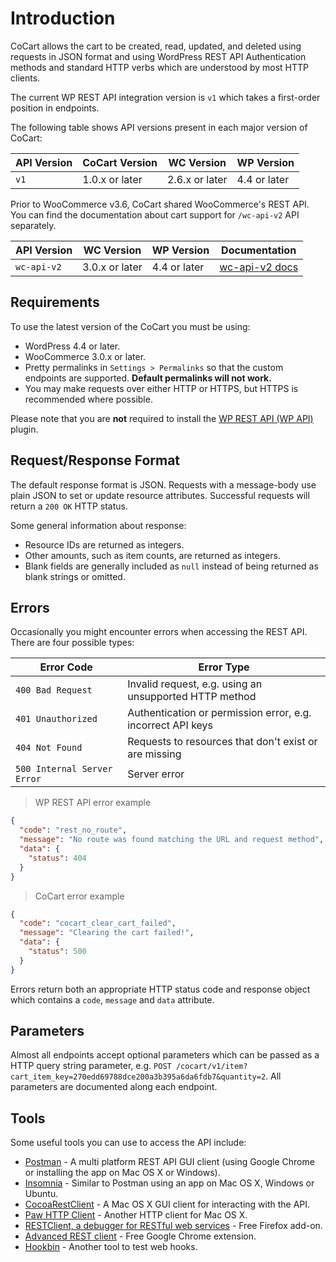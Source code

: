 # Introduction #

CoCart allows the cart to be created, read, updated, and deleted using requests in JSON format and using WordPress REST API Authentication methods and standard HTTP verbs which are understood by most HTTP clients.

The current WP REST API integration version is `v1` which takes a first-order position in endpoints.

The following table shows API versions present in each major version of CoCart:

| API Version | CoCart Version | WC Version | WP Version |
|-------------|------------|------------|------------|
| `v1`        | 1.0.x or later | 2.6.x or later | 4.4 or later|

Prior to WooCommerce v3.6, CoCart shared WooCommerce's REST API. You can find the documentation about cart support for `/wc-api-v2` API separately.

| API Version | WC Version | WP Version | Documentation |
|-------------|------------|------------|---------------|
| `wc-api-v2` | 3.0.x or later | 4.4 or later | [wc-api-v2 docs](wc-api-v2.html) |

## Requirements ##

To use the latest version of the CoCart you must be using:

* WordPress 4.4 or later.
* WooCommerce 3.0.x or later.
* Pretty permalinks in `Settings > Permalinks` so that the custom endpoints are supported. **Default permalinks will not work.**
* You may make requests over either HTTP or HTTPS, but HTTPS is recommended where possible.

<aside class="notice">
  Please note that you are <strong>not</strong> required to install the <a href="https://wordpress.org/plugins/rest-api/">WP REST API (WP API)</a> plugin.
</aside>

## Request/Response Format ##

The default response format is JSON. Requests with a message-body use plain JSON to set or update resource attributes. Successful requests will return a `200 OK` HTTP status.

Some general information about response:

* Resource IDs are returned as integers.
* Other amounts, such as item counts, are returned as integers.
* Blank fields are generally included as `null` instead of being returned as blank strings or omitted.

## Errors ##

Occasionally you might encounter errors when accessing the REST API. There are four possible types:

| Error Code | Error Type |
|------------|------------|
| `400 Bad Request` | Invalid request, e.g. using an unsupported HTTP method |
| `401 Unauthorized` | Authentication or permission error, e.g. incorrect API keys |
| `404 Not Found` | Requests to resources that don't exist or are missing |
| `500 Internal Server Error` | Server error |

> WP REST API error example

```json
{
  "code": "rest_no_route",
  "message": "No route was found matching the URL and request method",
  "data": {
    "status": 404
  }
}
```

> CoCart error example

```json
{
  "code": "cocart_clear_cart_failed",
  "message": "Clearing the cart failed!",
  "data": {
    "status": 500
  }
}
```

Errors return both an appropriate HTTP status code and response object which contains a `code`, `message` and `data` attribute.

## Parameters ##

Almost all endpoints accept optional parameters which can be passed as a HTTP query string parameter, e.g. `POST /cocart/v1/item?cart_item_key=270edd69788dce200a3b395a6da6fdb7&quantity=2`. All parameters are documented along each endpoint.

## Tools ##

Some useful tools you can use to access the API include:

* [Postman](https://www.getpostman.com/) - A multi platform REST API GUI client (using Google Chrome or installing the app on Mac OS X or Windows).
* [Insomnia](https://insomnia.rest/) - Similar to Postman using an app on Mac OS X, Windows or Ubuntu.
* [CocoaRestClient](http://mmattozzi.github.io/cocoa-rest-client/) - A Mac OS X GUI client for interacting with the API.
* [Paw HTTP Client](https://itunes.apple.com/us/app/paw-http-client/id584653203?mt=12) - Another HTTP client for Mac OS X.
* [RESTClient, a debugger for RESTful web services](https://addons.mozilla.org/en-US/firefox/addon/restclient/) - Free Firefox add-on.
* [Advanced REST client](https://chrome.google.com/webstore/detail/advanced-rest-client/hgmloofddffdnphfgcellkdfbfbjeloo) - Free Google Chrome extension.
* [Hookbin](https://hookbin.com/) - Another tool to test web hooks.
